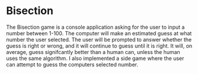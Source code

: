 # Bisection
The Bisection game is a console application asking for the user to input a number between 1-100. The computer will make an estimated guess at what number the user selected. The user will be prompted to answer whether the guess is right or wrong, and it will continue to guess until it is right. It will, on average, guess signifcantly better than a human can, unless the human uses the same algorithm. I also implemented a side game where the user can attempt to guess the computers selected number. 
